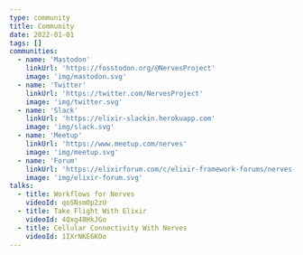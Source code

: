 ```yaml
---
type: community
title: Community
date: 2022-01-01
tags: []
communities:
  - name: 'Mastodon'
    linkUrl: 'https://fosstodon.org/@NervesProject'
    image: 'img/mastodon.svg'
  - name: 'Twitter'
    linkUrl: 'https://twitter.com/NervesProject'
    image: 'img/twitter.svg'
  - name: 'Slack'
    linkUrl: 'https://elixir-slackin.herokuapp.com'
    image: 'img/slack.svg'
  - name: 'Meetup'
    linkUrl: 'https://www.meetup.com/nerves'
    image: 'img/meetup.svg'
  - name: 'Forum'
    linkUrl: 'https://elixirforum.com/c/elixir-framework-forums/nerves-forum/74'
    image: 'img/elixir-forum.svg'
talks:
  - title: Workflows for Nerves
    videoId: qoSNsmOp2zU
  - title: Take Flight With Elixir
    videoId: 4Qxg48HkJGo
  - title: Cellular Connectivity With Nerves
    videoId: 1IXrNKE6KOo
---
```

